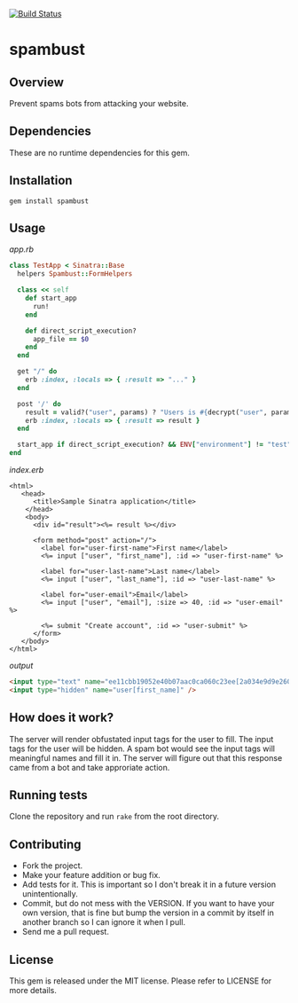 [![Build Status](https://secure.travis-ci.org/chiku/spambust.png?branch=master)](https://travis-ci.org/chiku/spambust)

spambust
========

Overview
--------

Prevent spams bots from attacking your website.

Dependencies
------------

These are no runtime dependencies for this gem.

Installation
------------

``` script
gem install spambust
```

Usage
------

*app.rb*

``` ruby
class TestApp < Sinatra::Base
  helpers Spambust::FormHelpers

  class << self
    def start_app
      run!
    end

    def direct_script_execution?
      app_file == $0
    end
  end

  get "/" do
    erb :index, :locals => { :result => "..." }
  end

  post '/' do
    result = valid?("user", params) ? "Users is #{decrypt("user", params)}" : "Faking is bad"
    erb :index, :locals => { :result => result }
  end

  start_app if direct_script_execution? && ENV["environment"] != "test"
end
```

*index.erb*

``` erb
<html>
   <head>
      <title>Sample Sinatra application</title>
    </head>
    <body>
      <div id="result"><%= result %></div>

      <form method="post" action="/">
        <label for="user-first-name">First name</label>
        <%= input ["user", "first_name"], :id => "user-first-name" %>

        <label for="user-last-name">Last name</label>
        <%= input ["user", "last_name"], :id => "user-last-name" %>

        <label for="user-email">Email</label>
        <%= input ["user", "email"], :size => 40, :id => "user-email" %>

        <%= submit "Create account", :id => "user-submit" %>
      </form>
   </body>
</html>
```

*output*

``` html
<input type="text" name="ee11cbb19052e40b07aac0ca060c23ee[2a034e9d9e2601c21191cca53760eaaf]" id="user-first-name" />
<input type="hidden" name="user[first_name]" />
```

How does it work?
-----------------

The server will render obfustated input tags for the user to fill. The input tags for the user will be hidden. A spam bot would see the input tags will meaningful names and fill it in. The server will figure out that this response came from a bot and take approriate action.

Running tests
-------------

Clone the repository and run `rake` from the root directory.

Contributing
------------

* Fork the project.
* Make your feature addition or bug fix.
* Add tests for it. This is important so I don't break it in a future version unintentionally.
* Commit, but do not mess with the VERSION. If you want to have your own version, that is fine but bump the version in a commit by itself in another branch so I can ignore it when I pull.
* Send me a pull request.

License
-------

This gem is released under the MIT license. Please refer to LICENSE for more details.

